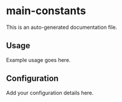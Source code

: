 # main-constants

This is an auto-generated documentation file.

## Usage

Example usage goes here.

## Configuration

Add your configuration details here.